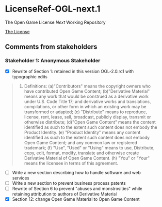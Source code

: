 # LicenseRef-OGL-next.1

The Open Game License _Next_ Working Repository

[The License](/LICENSE)

## Comments from stakeholders

### Stakeholder 1: Anonymous Stakeholder

- [x] Rewrite of Section 1: retained in this version OGL-2.0.rc1 with
      typographic edits

> 1. Definitions: (a)"Contributors" means the copyright owners who have
>    contributed Open Game Content; (b)"Derivative Material" means any work that
>    would be construed as a derivative work under U.S. Code Title 17; and
>    derivative works and translations, compilations, or other form in which an
>    existing work may be transformed or adapted; (c) "Distribute" means to
>    reproduce, license, rent, lease, sell, broadcast, publicly display,
>    transmit or otherwise distribute; (d)"Open Game Content" means the content
>    identified as such to the extent such content does not embody the Product
>    Identity. (e) "Product Identity" means any content identified as such to
>    the extent such content does not embody Open Game Content; and any common
>    law or registered trademark; (f) "Use", "Used" or "Using" means to use,
>    Distribute, copy, edit, format, modify, translate and otherwise create
>    Derivative Material of Open Game Content. (h) "You" or "Your" means the
>    licensee in terms of this agreement.

- [ ] Write a new section describing how to handle software and web services
- [ ] Write a new section to prevent business process patents
- [ ] Rewrite of Section 6 to prevent "abuses and monstrosities" while retaining
      attribution to authors of Derivative Material
- [x] Section 12: change Open Game Material to Open Game Content
